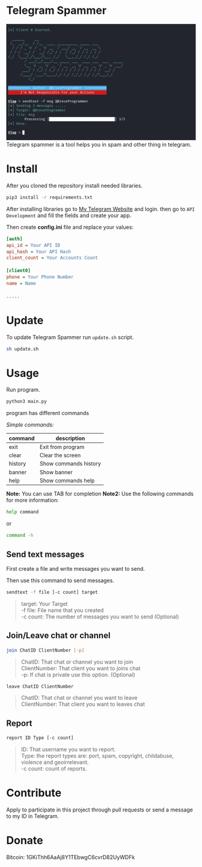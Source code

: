 # Telegram Spammer
![Telegram Spammer](preview.png)
Telegram spammer is a tool helps you in spam and other thing in telegram.

# Install
After you cloned the repository install needed libraries.

```bash
pip3 install -r requirements.txt
```

After installing libraries go to [My Telegram Website](https://my.telegram.org/auth) and login. then go to `API Development` and fill the fields and create your app.

Then create **config.ini** file and replace your values:

```ini
[auth]
api_id = Your API ID
api_hash = Your API Hash
client_count = Your Accounts Count

[client0]
phone = Your Phone Number
name = Name

.....
```

# Update

To update Telegram Spammer run `update.sh` script.

```bash
sh update.sh
```

# Usage

Run program.

```bash
python3 main.py
```

program has different commands

*Simple commands:*

| command | description           |
| ------- | --------------------- |
| exit    | Exit from program     |
| clear   | Clear the screen      |
| history | Show commands history |
| banner  | Show banner           |
| help    | Show commands help    |

**Note:** You can use TAB for completion
**Note2:** Use the following commands for more information:

```bash
help command
```
or
```bash
command -h
```

## Send text messages

First create a file and write messages you want to send.

Then use this command to send messages.

```bash
sendtext -f file [-c count] target
```

> target: Your Target  
> -f file: File name that you created  
> -c count: The number of messages you want to send (Optional)

## Join/Leave chat or channel

```bash
join ChatID ClientNumber [-p]
```

> ChatID: That chat or channel you want to join  
> ClientNumber: That client you want to joins chat  
> -p: If chat is private use this option. (Optional)

```bash
leave ChatID ClientNumber
```

> ChatID: That chat or channel you want to leave  
> ClientNumber: That client you want to leaves chat  

## Report

```bash
report ID Type [-c count]
```

> ID: That username you want to report.  
> Type: the report types are: port, spam, copyright, childabuse, violence and geoirrelevant.  
> -c count: count of reports.

# Contribute
Apply to participate in this project through pull requests or send a message to my ID in Telegram.

# Donate
Bitcoin: 1GKiThh6AaAj8Y1TEbwgC6cvrD82UyWDFk

